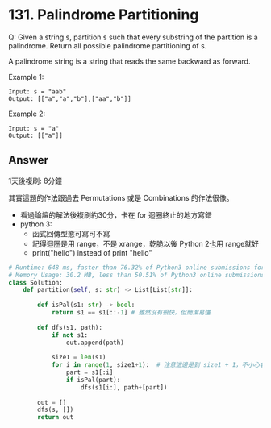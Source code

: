 # 131. Palindrome Partitioning
Q: Given a string s, partition s such that every substring of the partition is a palindrome. Return all possible palindrome partitioning of s.

A palindrome string is a string that reads the same backward as forward.

Example 1:
```
Input: s = "aab"
Output: [["a","a","b"],["aa","b"]]
```
Example 2:
```
Input: s = "a"
Output: [["a"]]
```
## Answer
1天後複刷: 8分鐘

其實這題的作法跟過去 Permutations 或是 Combinations 的作法很像。

* 看過論譠的解法後複刷約30分，卡在 for 迴圈終止的地方寫錯
* python 3:
    * 函式回傳型態可寫可不寫
    * 記得迴圈是用 range，不是 xrange，乾脆以後 Python 2也用 range就好
    * print("hello") instead of print "hello"

```python 3
# Runtime: 648 ms, faster than 76.32% of Python3 online submissions for Palindrome Partitioning.
# Memory Usage: 30.2 MB, less than 50.51% of Python3 online submissions for Palindrome Partitioning.
class Solution:
    def partition(self, s: str) -> List[List[str]]:
        
        def isPal(s1: str) -> bool:
            return s1 == s1[::-1] # 雖然沒有很快，但簡潔易懂
        
        def dfs(s1, path):
            if not s1:
                out.append(path)
            
            size1 = len(s1)
            for i in range(1, size1+1):  # 注意這邊是到 size1 + 1，不小心會寫成 size1
                part = s1[:i]
                if isPal(part):
                    dfs(s1[i:], path+[part])
        
        out = []
        dfs(s, [])
        return out
```